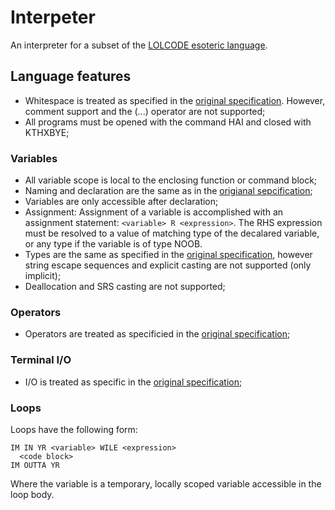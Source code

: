 # Interpeter
An interpreter for a subset of the [LOLCODE esoteric language](http://www.lolcode.org/).

## Language features
- Whitespace is treated as specified in the [original specification](https://github.com/justinmeza/lolcode-spec/blob/master/v1.3/lolcode-spec-v1.3.md#whitespace). However, comment support and the (...) operator are not supported;
- All programs must be opened with the command HAI and closed with KTHXBYE;

### Variables 
- All variable scope is local to the enclosing function or command block;
- Naming and declaration are the same as in the [origianal sepcification](https://github.com/justinmeza/lolcode-spec/blob/master/v1.3/lolcode-spec-v1.3.md#naming);
- Variables are only accessible after declaration;
- Assignment: Assignment of a variable is accomplished with an assignment statement: ```<variable> R <expression>```. The RHS expression must be resolved to a value of matching type of the decalared variable, or any type if the variable is of type NOOB.
- Types are the same as specified in the [original specification](https://github.com/justinmeza/lolcode-spec/blob/master/v1.3/lolcode-spec-v1.3.md#types), however string escape sequences and explicit casting are not supported (only implicit);
- Deallocation and SRS casting are not supported;

### Operators
- Operators are treated as specificied in the [original specification](https://github.com/justinmeza/lolcode-spec/blob/master/v1.3/lolcode-spec-v1.3.md#operators);

### Terminal I/O
- I/O is treated as specific in the [original specification](https://github.com/justinmeza/lolcode-spec/blob/master/v1.3/lolcode-spec-v1.3.md#inputoutput);

### Loops
Loops have the following form:
```
IM IN YR <variable> WILE <expression>
  <code block>
IM OUTTA YR
```
Where the variable is a temporary, locally scoped variable accessible in the loop body.
